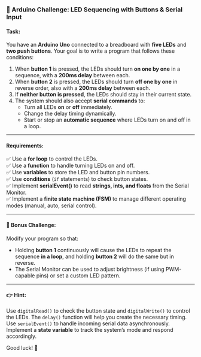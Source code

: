 ### 🚀 Arduino Challenge: LED Sequencing with Buttons & Serial Input

#### **Task:**  
You have an **Arduino Uno** connected to a breadboard with **five LEDs** and **two push buttons**. Your goal is to write a program that follows these conditions:

1. When **button 1** is pressed, the LEDs should turn **on one by one** in a sequence, with a **200ms delay** between each.
2. When **button 2** is pressed, the LEDs should turn **off one by one** in reverse order, also with a **200ms delay** between each.
3. If **neither button is pressed**, the LEDs should stay in their current state.
4. The system should also accept **serial commands** to:
   - Turn all LEDs **on** or **off** immediately.
   - Change the delay timing dynamically.
   - Start or stop an **automatic sequence** where LEDs turn on and off in a loop.

---

#### **Requirements:**
✅ Use a **for loop** to control the LEDs.  
✅ Use a **function** to handle turning LEDs on and off.  
✅ Use **variables** to store the LED and button pin numbers.  
✅ Use **conditions** (`if` statements) to check button states.  
✅ Implement **serialEvent()** to read **strings, ints, and floats** from the Serial Monitor.  
✅ Implement a **finite state machine (FSM)** to manage different operating modes (manual, auto, serial control).  

---

#### **🎨 Bonus Challenge:**  
Modify your program so that:
- Holding **button 1** continuously will cause the LEDs to repeat the sequence **in a loop**, and holding **button 2** will do the same but in reverse.
- The Serial Monitor can be used to adjust brightness (if using PWM-capable pins) or set a custom LED pattern.

---

#### **👉 Hint:**  
Use `digitalRead()` to check the button state and `digitalWrite()` to control the LEDs. The `delay()` function will help you create the necessary timing. Use `serialEvent()` to handle incoming serial data asynchronously. Implement a **state variable** to track the system’s mode and respond accordingly.

Good luck! 🚀

